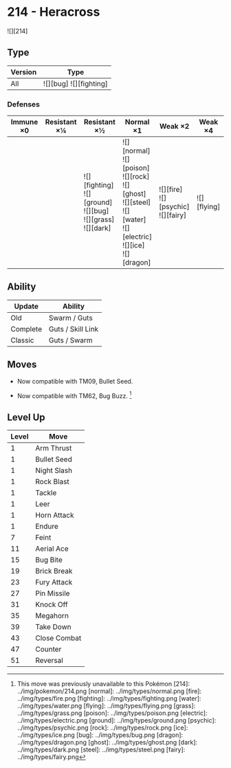 # 214 - Heracross
![][214]

## Type

Version | Type
---     | ---
All     | ![][bug]  ![][fighting]

### Defenses

Immune ×0 | Resistant ×¼ | Resistant ×½                                                            | Normal ×1                                                                                                                         | Weak ×2                                     | Weak ×4
---       | ---          | ---                                                                     | ---                                                                                                                               | ---                                         | ---
&nbsp;    | &nbsp;       | ![][fighting]<br>![][ground]<br>![][bug]<br>![][grass]<br>![][dark]<br> | ![][normal]<br>![][poison]<br>![][rock]<br>![][ghost]<br>![][steel]<br>![][water]<br>![][electric]<br>![][ice]<br>![][dragon]<br> | ![][fire]<br>![][psychic]<br>![][fairy]<br> | ![][flying]<br>

## Ability

Update   | Ability
---      | ---
Old      | Swarm / Guts
Complete | Guts / Skill Link
Classic  | Guts / Swarm

## Moves

 - Now compatible with TM09, Bullet Seed.

 - Now compatible with TM62, Bug Buzz. [^1]

## Level Up

Level | Move
---   | ---
1     | Arm Thrust
1     | Bullet Seed
1     | Night Slash
1     | Rock Blast
1     | Tackle
1     | Leer
1     | Horn Attack
1     | Endure
7     | Feint
11    | Aerial Ace
15    | Bug Bite
19    | Brick Break
23    | Fury Attack
27    | Pin Missile
31    | Knock Off
35    | Megahorn
39    | Take Down
43    | Close Combat
47    | Counter
51    | Reversal

[^1]: This move was previously unavailable to this Pokémon
[214]: ../img/pokemon/214.png
[normal]: ../img/types/normal.png
[fire]: ../img/types/fire.png
[fighting]: ../img/types/fighting.png
[water]: ../img/types/water.png
[flying]: ../img/types/flying.png
[grass]: ../img/types/grass.png
[poison]: ../img/types/poison.png
[electric]: ../img/types/electric.png
[ground]: ../img/types/ground.png
[psychic]: ../img/types/psychic.png
[rock]: ../img/types/rock.png
[ice]: ../img/types/ice.png
[bug]: ../img/types/bug.png
[dragon]: ../img/types/dragon.png
[ghost]: ../img/types/ghost.png
[dark]: ../img/types/dark.png
[steel]: ../img/types/steel.png
[fairy]: ../img/types/fairy.png
